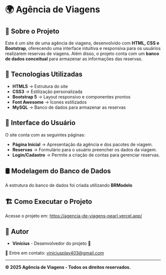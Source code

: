 # 🌍 Agência de Viagens

## 📌 Sobre o Projeto
Este é um site de uma agência de viagens, desenvolvido com **HTML, CSS e Bootstrap**, oferecendo uma interface intuitiva e responsiva para os usuários realizarem reservas de viagens. Além disso, o projeto conta com um **banco de dados conceitual** para armazenar as informações das reservas.

## 🚀 Tecnologias Utilizadas
- **HTML5** → Estrutura do site
- **CSS3** → Estilização personalizada
- **Bootstrap 5** → Layout responsivo e componentes prontos
- **Font Awesome** → Ícones estilizados
- **MySQL** → Banco de dados para armazenar as reservas

## 🎨 Interface do Usuário
O site conta com as seguintes páginas:
- **Página Inicial** → Apresentação da agência e dos pacotes de viagem.
- **Reservas** → Formulário para o usuário preencher os dados da viagem.
- **Login/Cadastro** → Permite a criação de contas para gerenciar reservas.

## 🛢️ Modelagem do Banco de Dados
A estrutura do banco de dados foi criada utilizando **BRModelo**

## 🏗️ Como Executar o Projeto
Acesse o projeto em: https://agencia-de-viagens-pearl.vercel.app/

## 📜 Autor
- **Vinícius** - Desenvolvedor do projeto 🚀

📧 Entre em contato: viniciusplay403@gmail.com

---
**© 2025 Agência de Viagens - Todos os direitos reservados.**
